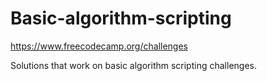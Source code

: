 # Basic-algorithm-scripting
https://www.freecodecamp.org/challenges

Solutions that work on basic algorithm scripting challenges.
